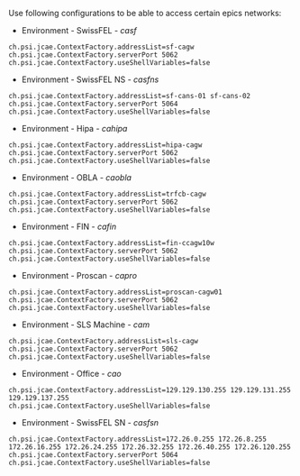 
Use following configurations to be able to access certain epics networks:


* Environment - SwissFEL - _casf_

```
ch.psi.jcae.ContextFactory.addressList=sf-cagw
ch.psi.jcae.ContextFactory.serverPort 5062
ch.psi.jcae.ContextFactory.useShellVariables=false
```

* Environment - SwissFEL NS - _casfns_

```
ch.psi.jcae.ContextFactory.addressList=sf-cans-01 sf-cans-02
ch.psi.jcae.ContextFactory.serverPort 5064
ch.psi.jcae.ContextFactory.useShellVariables=false
```

* Environment - Hipa - _cahipa_

```
ch.psi.jcae.ContextFactory.addressList=hipa-cagw
ch.psi.jcae.ContextFactory.serverPort 5062
ch.psi.jcae.ContextFactory.useShellVariables=false
```

* Environment - OBLA - _caobla_

```
ch.psi.jcae.ContextFactory.addressList=trfcb-cagw
ch.psi.jcae.ContextFactory.serverPort 5062
ch.psi.jcae.ContextFactory.useShellVariables=false
```

* Environment - FIN - _cafin_

```
ch.psi.jcae.ContextFactory.addressList=fin-ccagw10w
ch.psi.jcae.ContextFactory.serverPort 5062
ch.psi.jcae.ContextFactory.useShellVariables=false
```

* Environment - Proscan - _capro_

```
ch.psi.jcae.ContextFactory.addressList=proscan-cagw01
ch.psi.jcae.ContextFactory.serverPort 5062
ch.psi.jcae.ContextFactory.useShellVariables=false
```

* Environment - SLS Machine - _cam_

```
ch.psi.jcae.ContextFactory.addressList=sls-cagw
ch.psi.jcae.ContextFactory.serverPort 5062
ch.psi.jcae.ContextFactory.useShellVariables=false
```

* Environment - Office - _cao_

```
ch.psi.jcae.ContextFactory.addressList=129.129.130.255 129.129.131.255 129.129.137.255
ch.psi.jcae.ContextFactory.useShellVariables=false
```

* Environment - SwissFEL SN - _casfsn_

```
ch.psi.jcae.ContextFactory.addressList=172.26.0.255 172.26.8.255 172.26.16.255 172.26.24.255 172.26.32.255 172.26.40.255 172.26.120.255
ch.psi.jcae.ContextFactory.serverPort 5064
ch.psi.jcae.ContextFactory.useShellVariables=false
```